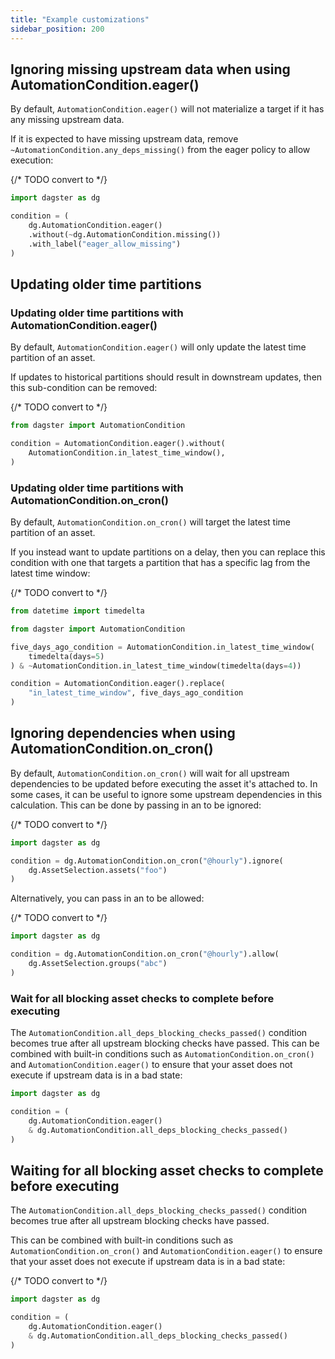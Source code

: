 ```yaml
---
title: "Example customizations"
sidebar_position: 200
---
```


## Ignoring missing upstream data when using AutomationCondition.eager()

By default, `AutomationCondition.eager()` will not materialize a target if it has any missing upstream data.

If it is expected to have missing upstream data, remove `~AutomationCondition.any_deps_missing()` from the eager policy to allow execution:

{/* TODO convert to <CodeExample> */}
```python file=concepts/declarative_automation/allow_missing_upstreams.py
import dagster as dg

condition = (
    dg.AutomationCondition.eager()
    .without(~dg.AutomationCondition.missing())
    .with_label("eager_allow_missing")
)
```

## Updating older time partitions

### Updating older time partitions with AutomationCondition.eager()

By default, `AutomationCondition.eager()` will only update the latest time partition of an asset.

If updates to historical partitions should result in downstream updates, then this sub-condition can be removed:

{/* TODO convert to <CodeExample> */}
```python file=concepts/declarative_automation/update_older_time_partitions.py
from dagster import AutomationCondition

condition = AutomationCondition.eager().without(
    AutomationCondition.in_latest_time_window(),
)
```

### Updating older time partitions with AutomationCondition.on_cron()

By default, `AutomationCondition.on_cron()` will target the latest time partition of an asset.

If you instead want to update partitions on a delay, then you can replace this condition with one that targets a partition that has a specific lag from the latest time window:

{/* TODO convert to <CodeExample> */}
```python file=concepts/declarative_automation/update_specific_older_partition.py
from datetime import timedelta

from dagster import AutomationCondition

five_days_ago_condition = AutomationCondition.in_latest_time_window(
    timedelta(days=5)
) & ~AutomationCondition.in_latest_time_window(timedelta(days=4))

condition = AutomationCondition.eager().replace(
    "in_latest_time_window", five_days_ago_condition
)
```

## Ignoring dependencies when using AutomationCondition.on_cron()

By default, `AutomationCondition.on_cron()` will wait for all upstream dependencies to be updated before executing the asset it's attached to. In some cases, it can be useful to ignore some upstream dependencies in this calculation. This can be done by passing in an <PyObject object="AssetSelection" /> to be ignored:

{/* TODO convert to <CodeExample> */}
```python file=concepts/declarative_automation/ignore_dependencies_cron.py
import dagster as dg

condition = dg.AutomationCondition.on_cron("@hourly").ignore(
    dg.AssetSelection.assets("foo")
)
```

Alternatively, you can pass in an <PyObject object="AssetSelection" /> to be allowed:

{/* TODO convert to <CodeExample> */}
```python file=concepts/declarative_automation/allow_dependencies_cron.py
import dagster as dg

condition = dg.AutomationCondition.on_cron("@hourly").allow(
    dg.AssetSelection.groups("abc")
)
```

### Wait for all blocking asset checks to complete before executing

The `AutomationCondition.all_deps_blocking_checks_passed()` condition becomes true after all upstream blocking checks have passed. This can be combined with built-in conditions such as `AutomationCondition.on_cron()` and `AutomationCondition.eager()` to ensure that your asset does not execute if upstream data is in a bad state:

```python file=concepts/declarative_automation/blocking_checks_condition.py
import dagster as dg

condition = (
    dg.AutomationCondition.eager()
    & dg.AutomationCondition.all_deps_blocking_checks_passed()
)
```

## Waiting for all blocking asset checks to complete before executing

The `AutomationCondition.all_deps_blocking_checks_passed()` condition becomes true after all upstream blocking checks have passed.

This can be combined with built-in conditions such as `AutomationCondition.on_cron()` and `AutomationCondition.eager()` to ensure that your asset does not execute if upstream data is in a bad state:

{/* TODO convert to <CodeExample> */}
```python file=concepts/declarative_automation/blocking_checks_condition.py
import dagster as dg

condition = (
    dg.AutomationCondition.eager()
    & dg.AutomationCondition.all_deps_blocking_checks_passed()
)
```
